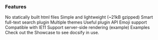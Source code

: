 ### Features

No statically built html files
Simple and lightweight (~21kB gzipped)
Smart full-text search plugin
Multiple themes
Useful plugin API
Emoji support
Compatible with IE11
Support server-side rendering (example)
Examples
Check out the Showcase to see docsify in use.